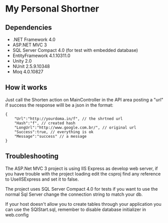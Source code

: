 My Personal Shortner
================

Dependencies
-------------------
* .NET Framework 4.0
* ASP.NET MVC 3
* SQL Server Compact 4.0 (for test with embedded database)
* EntityFramework 4.1.10311.0
* Unity 2.0
* NUnit 2.5.9.10348
* Moq 4.0.10827

How it works
-----------------
Just call the Shorten action on MainController in the API area posting a "url" if success the response willl be a json in the format:

	{
		"Url":"http://yourdoma.in/f", // the shrtned url
		"Hash":"f", // created hash
		"LongUrl":"http://www.google.com.br/", // original url
		"Success":true, // everything is ok
		"Message":"success" // a message
	}

Troubleshooting
---------------------
The ASP.Net MVC 3 project is using IIS Express as develop web server, if you have trouble with the project loading edit the csproj find any reference to UseIISExpress and set it to false.

The project uses SQL Server Compact 4.0 for tests if you want to use the normal Sql Server change the connection string to match your db.

If your host doesn't allow you to create tables through your application you can use the SQlStart.sql, remember to disable database initializer in web.config 